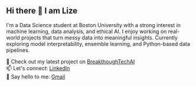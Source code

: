 ## Hi there 👋 I am Lize

<!--
**lc430/lc430** is a ✨ _special_ ✨ repository because its `README.md` (this file) appears on your GitHub profile.

Here are some ideas to get you started:

-->

I'm a Data Science student at Boston University with a strong interest in machine learning, data analysis, and ethical AI. I enjoy working on real-world projects that turn messy data into meaningful insights. Currently exploring model interpretability, ensemble learning, and Python-based data pipelines.

📌 Check out my latest project on [BreakthoughTechAI](https://github.com/lc430/incomplete-bttai-fall-ai-studio-project-repo)  
📫 Let's connect: [LinkedIn](https://www.linkedin.com/in/lize-chen-5b2438296/)  
📧 Say hello to me: [Gmail](chenlize0430@gmail.com)
